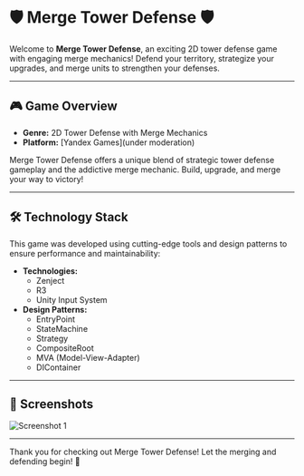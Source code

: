 # 🛡️ **Merge Tower Defense** 🛡️

Welcome to **Merge Tower Defense**, an exciting 2D tower defense game with engaging merge mechanics! Defend your territory, strategize your upgrades, and merge units to strengthen your defenses.

---

## 🎮 **Game Overview**

- **Genre:** 2D Tower Defense with Merge Mechanics  
- **Platform:** [Yandex Games](under moderation)  

Merge Tower Defense offers a unique blend of strategic tower defense gameplay and the addictive merge mechanic. Build, upgrade, and merge your way to victory!

---

## 🛠️ **Technology Stack**

This game was developed using cutting-edge tools and design patterns to ensure performance and maintainability:

- **Technologies:**
  - Zenject
  - R3
  - Unity Input System
- **Design Patterns:**
  - EntryPoint
  - StateMachine
  - Strategy
  - CompositeRoot
  - MVA (Model-View-Adapter)
  - DIContainer

---

## 📸 **Screenshots**

![Screenshot 1](https://imgur.com/a/eChPQUz)

---

Thank you for checking out Merge Tower Defense! Let the merging and defending begin! 🚀
 
